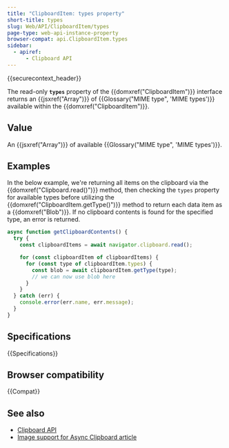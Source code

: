 ```yaml
---
title: "ClipboardItem: types property"
short-title: types
slug: Web/API/ClipboardItem/types
page-type: web-api-instance-property
browser-compat: api.ClipboardItem.types
sidebar:
  - apiref:
      - Clipboard API
---
```


{{securecontext_header}}

The read-only **`types`** property of the {{domxref("ClipboardItem")}} interface returns an {{jsxref("Array")}} of {{Glossary("MIME type", 'MIME types')}} available within the {{domxref("ClipboardItem")}}.

## Value

An {{jsxref("Array")}} of available {{Glossary("MIME type", 'MIME types')}}.

## Examples

In the below example, we're returning all items on the clipboard via the {{domxref("Clipboard.read()")}} method, then checking the `types` property for available types before utilizing the {{domxref("ClipboardItem.getType()")}} method to return each data item as a {{domxref("Blob")}}. If no clipboard contents is found for the specified type, an error is returned.

```js
async function getClipboardContents() {
  try {
    const clipboardItems = await navigator.clipboard.read();

    for (const clipboardItem of clipboardItems) {
      for (const type of clipboardItem.types) {
        const blob = await clipboardItem.getType(type);
        // we can now use blob here
      }
    }
  } catch (err) {
    console.error(err.name, err.message);
  }
}
```

## Specifications

{{Specifications}}

## Browser compatibility

{{Compat}}

## See also

- [Clipboard API](/en-US/docs/Web/API/Clipboard_API)
- [Image support for Async Clipboard article](https://web.dev/articles/async-clipboard)
